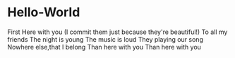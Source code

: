 # Hello-World
First 
Here with you (I commit them just because they're beautiful!)
To all my friends
The night is young
The music is loud
They playing our song
Nowhere else,that I belong
Than here with you 
Than here with you 
